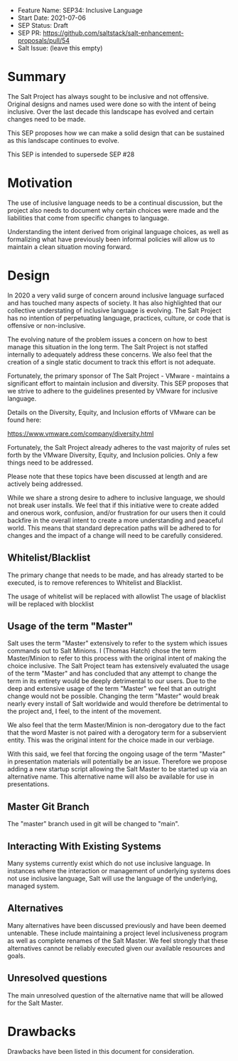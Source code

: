 - Feature Name: SEP34: Inclusive Language
- Start Date: 2021-07-06
- SEP Status: Draft
- SEP PR: https://github.com/saltstack/salt-enhancement-proposals/pull/54
- Salt Issue: (leave this empty)

# Summary
[summary]: #summary

The Salt Project has always sought to be inclusive and not offensive. Original designs and names used were done so
with the intent of being inclusive. Over the last decade this landscape has evolved and certain changes need to be made.

This SEP proposes how we can make a solid design that can be sustained as this landscape continues to evolve.

This SEP is intended to supersede SEP #28

# Motivation
[motivation]: #motivation

The use of inclusive language needs to be a continual discussion, but the project also needs to document
why certain choices were made and the liabilities that come from specific changes to language.

Understanding the intent derived from original language choices, as well as formalizing what have previously
been informal policies will allow us to maintain a clean situation moving forward.

# Design
[design]: #detailed-design

In 2020 a very valid surge of concern around inclusive language surfaced and has touched many aspects
of society. It has also highlighted that our collective understating of inclusive language is
evolving. The Salt Project has no intention of perpetuating language, practices, culture, or code
that is offensive or non-inclusive.

The evolving nature of the problem issues a concern on how to best manage this situation in the
long term. The Salt Project is not staffed internally to adequately address these concerns. We
also feel that the creation of a single static document to track this effort is not adequate.

Fortunately, the primary sponsor of The Salt Project - VMware - maintains a significant effort to
maintain inclusion and diversity. This SEP proposes that we strive to adhere to the guidelines
presented by VMware for inclusive language.

Details on the Diversity, Equity, and Inclusion efforts of VMware can be found here:

https://www.vmware.com/company/diversity.html

Fortunately, the Salt Project already adheres to the vast majority of rules set forth by
the VMware Diversity, Equity, and Inclusion policies. Only a few things need to be addressed.

Please note that these topics have been discussed at length and are actively being addressed.

While we share a strong desire to adhere to inclusive language, we should not break user
installs. We feel that if this initiative were to create added and onerous work, confusion, and/or
frustration for our users then it could backfire in the overall intent to create a more understanding
and peaceful world. This means that standard deprecation paths will be adhered to for changes and
the impact of a change will need to be carefully considered.

## Whitelist/Blacklist

The primary change that needs to be made, and has already started to be executed, is to
remove references to Whitelist and Blacklist.

The usage of whitelist will be replaced with allowlist
The usage of blacklist will be replaced with blocklist

## Usage of the term "Master"
Salt uses the term "Master" extensively to refer to the system which issues commands out to Salt Minions.
I (Thomas Hatch) chose the term Master/Minion to refer to this process with the original intent of making
the choice inclusive. The Salt Project team has extensively evaluated the usage of the term "Master" and has
concluded that any attempt to change the term in its entirety would be deeply detrimental to our users.
Due to the deep and extensive usage of the term "Master" we feel that an outright change would not be possible.
Changing the term "Master" would break nearly every install of Salt worldwide and would therefore be detrimental
to the project and, I feel, to the intent of the movement.

We also feel that the term Master/Minion is non-derogatory due to the fact that the word Master is not paired
with a derogatory term for a subservient entity. This was the original intent for the choice made in our verbiage.

With this said, we feel that forcing the ongoing usage of the term "Master" in presentation
materials will potentially be an issue. Therefore we propose adding a new startup script allowing the Salt Master
to be started up via an alternative name. This alternative name will also be available for use in presentations.

## Master Git Branch

The "master" branch used in git will be changed to "main".

## Interacting With Existing Systems

Many systems currently exist which do not use inclusive language. In instances where the interaction or
management of underlying systems does not use inclusive language, Salt will use the language of the underlying,
managed system.

## Alternatives
[alternatives]: #alternatives

Many alternatives have been discussed previously and have been deemed untenable. These include maintaining
a project level inclusiveness program as well as complete renames of the Salt Master. We feel strongly that
these alternatives cannot be reliably executed given our available resources and goals.

## Unresolved questions
[unresolved]: #unresolved-questions

The main unresolved question of the alternative name that will be allowed for the Salt Master.

# Drawbacks
[drawbacks]: #drawbacks

Drawbacks have been listed in this document for consideration.
